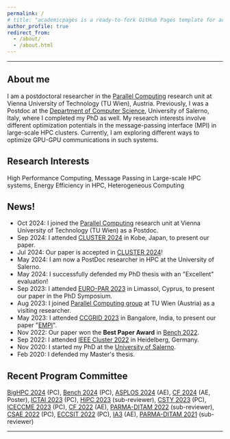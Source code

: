 ```yaml
---
permalink: /
# title: "academicpages is a ready-to-fork GitHub Pages template for academic personal websites"
author_profile: true
redirect_from: 
  - /about/
  - /about.html
---
```



------
   
 About me
------
I am a postdoctoral researcher in the [Parallel Computing](https://informatics.tuwien.ac.at/orgs/e191-04) research unit at Vienna University of Technology (TU Wien), Austria.
Previously, I was a Postdoc at the [Department of Computer Science](https://www.isislab.it/about-us-2/#), University of Salerno, Italy, where I completed my PhD as well. 
My research interests involve different optimization potentials in the message-passing interface (MPI) in large-scale HPC clusters. Currently, I am exploring different ways to optimize GPU-GPU communications in such systems.

Research Interests
------
 High Performance Computing, Message Passing in Large-scale HPC systems, Energy Efficiency in HPC, Heterogeneous Computing

News!
------
- Oct 2024: I joined the [Parallel Computing](https://informatics.tuwien.ac.at/orgs/e191-04) research unit at Vienna University of Technology (TU Wien) as a Postdoc.
- Sep 2024: I attended [CLUSTER 2024](https://clustercomp.org/2024/) in Kobe, Japan, to present our paper.
- Jul 2024: Our paper is accepted in [CLUSTER 2024](https://clustercomp.org/2024/)!
- May 2024: I am now a PostDoc researcher in HPC at the University of Salerno. 
- May 2024: I successfully defended my PhD thesis with an "Excellent" evaluation!
- Sep 2023: I attended [EURO-PAR 2023](https://2023.euro-par.org/conference/phd-symposium/) in Limassol, Cyprus, to present our paper in the PhD Symposium.
- Aug 2023: I joined [Parallel Computing group](https://www.tuwien.at/inf/par) at TU Wien (Austria) as a visiting researcher.
- May 2023: I attended [CCGRID 2023](https://ccgrid2023.iisc.ac.in/) in Bangalore, India, to present our paper "[EMPI](https://ieeexplore.ieee.org/abstract/document/10171546)".
- Nov 2022: Our paper won the **Best Paper Award** in [Bench 2022](https://www.benchcouncil.org/bench2022/index.html).
- Sep 2022: I attended [IEEE Cluster 2022](https://clustercomp.org/2022/) in Heidelberg, Germany.
- Nov 2020: I started my PhD at the [University of Salerno](https://web.unisa.it/en/home).
- Feb 2020: I defended my Master's thesis.

Recent Program Committee
------
[BigHPC 2024](https://www.itadata.it/2024/bighpc2024) (PC), [Bench 2024](https://www.benchcouncil.org/bench2024/committess.html) (PC), [ASPLOS 2024](https://www.asplos-conference.org/asplos2024/committees/#AE-committee) (AE), [CF 2024](https://www.computingfrontiers.org/2024/index.html) (AE, Poster), [ICTAI 2023](https://ictai.computer.org/2023/committees/committee/) (PC), [HiPC  2023](https://hipc.org/programcomittee/) (sub-reviewer), [CSTY 2023](https://csty2023.org/committee) (PC), [ICECCME 2023](http://www.iceccme.com/) (PC), [CF 2022](https://www.computingfrontiers.org/2022/) (AE), [PARMA-DITAM 2022](https://parma-ditam-workshop.github.io/) (sub-reviewer), [CSAE 2022](http://www.csaeconf.org) (PC), [ECCSIT 2022](https://www.eccsit.org) (PC), [IA3](https://hpc.pnl.gov/IA3/) (AE), [PARMA-DITAM 2021](https://parma-ditam-workshop.github.io/2021/index.html) (sub-reviewer)

 
-----

<!-- Like many other Jekyll-based GitHub Pages templates, academicpages makes you separate the website's content from its form. The content & metadata of your website are in structured markdown files, while various other files constitute the theme, specifying how to transform that content & metadata into HTML pages. You keep these various markdown (.md), YAML (.yml), HTML, and CSS files in a public GitHub repository. Each time you commit and push an update to the repository, the [GitHub pages](https://pages.github.com/) service creates static HTML pages based on these files, which are hosted on GitHub's servers free of charge.

Many of the features of dynamic content management systems (like Wordpress) can be achieved in this fashion, using a fraction of the computational resources and with far less vulnerability to hacking and DDoSing. You can also modify the theme to your heart's content without touching the content of your site. If you get to a point where you've broken something in Jekyll/HTML/CSS beyond repair, your markdown files describing your talks, publications, etc. are safe. You can rollback the changes or even delete the repository and start over -- just be sure to save the markdown files! Finally, you can also write scripts that process the structured data on the site, such as [this one](https://github.com/academicpages/academicpages.github.io/blob/master/talkmap.ipynb) that analyzes metadata in pages about talks to display [a map of every location you've given a talk](https://academicpages.github.io/talkmap.html). -->
<!-- 
Getting started
======
1. Register a GitHub account if you don't have one and confirm your e-mail (required!)
1. Fork [this repository](https://github.com/academicpages/academicpages.github.io) by clicking the "fork" button in the top right. 
1. Go to the repository's settings (rightmost item in the tabs that start with "Code", should be below "Unwatch"). Rename the repository "[your GitHub username].github.io", which will also be your website's URL.
1. Set site-wide configuration and create content & metadata (see below -- also see [this set of diffs](http://archive.is/3TPas) showing what files were changed to set up [an example site](https://getorg-testacct.github.io) for a user with the username "getorg-testacct")
1. Upload any files (like PDFs, .zip files, etc.) to the files/ directory. They will appear at https://[your GitHub username].github.io/files/example.pdf.  
1. Check status by going to the repository settings, in the "GitHub pages" section

Site-wide configuration
------
The main configuration file for the site is in the base directory in [_config.yml](https://github.com/academicpages/academicpages.github.io/blob/master/_config.yml), which defines the content in the sidebars and other site-wide features. You will need to replace the default variables with ones about yourself and your site's github repository. The configuration file for the top menu is in [_data/navigation.yml](https://github.com/academicpages/academicpages.github.io/blob/master/_data/navigation.yml). For example, if you don't have a portfolio or blog posts, you can remove those items from that navigation.yml file to remove them from the header. 

Create content & metadata
------
For site content, there is one markdown file for each type of content, which are stored in directories like _publications, _talks, _posts, _teaching, or _pages. For example, each talk is a markdown file in the [_talks directory](https://github.com/academicpages/academicpages.github.io/tree/master/_talks). At the top of each markdown file is structured data in YAML about the talk, which the theme will parse to do lots of cool stuff. The same structured data about a talk is used to generate the list of talks on the [Talks page](https://academicpages.github.io/talks), each [individual page](https://academicpages.github.io/talks/2012-03-01-talk-1) for specific talks, the talks section for the [CV page](https://academicpages.github.io/cv), and the [map of places you've given a talk](https://academicpages.github.io/talkmap.html) (if you run this [python file](https://github.com/academicpages/academicpages.github.io/blob/master/talkmap.py) or [Jupyter notebook](https://github.com/academicpages/academicpages.github.io/blob/master/talkmap.ipynb), which creates the HTML for the map based on the contents of the _talks directory).

**Markdown generator**

I have also created [a set of Jupyter notebooks](https://github.com/academicpages/academicpages.github.io/tree/master/markdown_generator
) that converts a CSV containing structured data about talks or presentations into individual markdown files that will be properly formatted for the academicpages template. The sample CSVs in that directory are the ones I used to create my own personal website at stuartgeiger.com. My usual workflow is that I keep a spreadsheet of my publications and talks, then run the code in these notebooks to generate the markdown files, then commit and push them to the GitHub repository.

How to edit your site's GitHub repository
------
Many people use a git client to create files on their local computer and then push them to GitHub's servers. If you are not familiar with git, you can directly edit these configuration and markdown files directly in the github.com interface. Navigate to a file (like [this one](https://github.com/academicpages/academicpages.github.io/blob/master/_talks/2012-03-01-talk-1.md) and click the pencil icon in the top right of the content preview (to the right of the "Raw | Blame | History" buttons). You can delete a file by clicking the trashcan icon to the right of the pencil icon. You can also create new files or upload files by navigating to a directory and clicking the "Create new file" or "Upload files" buttons. 

Example: editing a markdown file for a talk
![Editing a markdown file for a talk](/images/editing-talk.png)

For more info
------
More info about configuring academicpages can be found in [the guide](https://academicpages.github.io/markdown/). The [guides for the Minimal Mistakes theme](https://mmistakes.github.io/minimal-mistakes/docs/configuration/) (which this theme was forked from) might also be helpful. --> 
